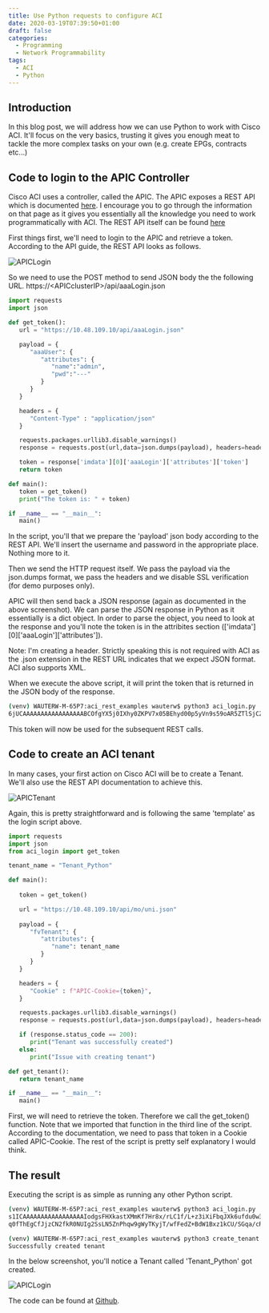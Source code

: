 ```yaml
---
title: Use Python requests to configure ACI
date: 2020-03-19T07:39:50+01:00
draft: false
categories:
  - Programming
  - Network Programmability
tags:
  - ACI
  - Python
---
```


## Introduction
In this blog post, we will address how we can use Python to work with Cisco ACI. It'll focus on the very basics, trusting it gives you enough meat to tackle the more complex tasks on your own (e.g. create EPGs, contracts etc...)

## Code to login to the APIC Controller

Cisco ACI uses a controller, called the APIC. The APIC exposes a REST API which is documented [here](https://developer.cisco.com/docs/aci/). I encourage you to go through the information on that page as it gives you essentially all the knowledge you need to work programmatically with ACI. The REST API itself can be found [here](https://www.cisco.com/c/en/us/td/docs/switches/datacenter/aci/apic/sw/4-x/rest-api-config/Cisco-APIC-REST-API-Configuration-Guide-401.html)

First things first, we'll need to login to the APIC and retrieve a token. According to the API guide, the REST API looks as follows.

![APICLogin](/images/2020-03-19-1.png)

So we need to use the POST method to send JSON body the the following URL. https://\<APICclusterIP>/api/aaaLogin.json

```python
import requests
import json

def get_token():  
   url = "https://10.48.109.10/api/aaaLogin.json"

   payload = {
      "aaaUser": {
         "attributes": {
            "name":"admin",
            "pwd":"---"
         }
      }
   }

   headers = {
      "Content-Type" : "application/json"
   }

   requests.packages.urllib3.disable_warnings()
   response = requests.post(url,data=json.dumps(payload), headers=headers, verify=False).json()

   token = response['imdata'][0]['aaaLogin']['attributes']['token']
   return token

def main():
   token = get_token()
   print("The token is: " + token)

if __name__ == "__main__":
   main()
```
In the script, you'll that we prepare the 'payload' json body according to the REST API. We'll insert the username and password in the appropriate place. Nothing more to it.

Then we send the HTTP request itself. We pass the payload via the json.dumps format, we pass the headers and we disable SSL verification (for demo purposes only).

APIC will then send back a JSON response (again as documented in the above screenshot). We can parse the JSON response in Python as it essentially is a dict object. In order to parse the object, you need to look at the response and you'll note the token is in the attribites section (['imdata'][0]['aaaLogin']['attributes']).

Note: I'm creating a header. Strictly speaking this is not required with ACI as the .json extension in the REST URL indicates that we expect JSON format. ACI also supports XML.

When we execute the above script, it will print the token that is returned in the JSON body of the response.

```bash
(venv) WAUTERW-M-65P7:aci_rest_examples wauterw$ python3 aci_login.py 
6jUCAAAAAAAAAAAAAAAAABCOfgYX5j0IXhy0ZKPV7x05BEhyd00p5yVn9s59oAR5ZTlSjCZ9wlTY9VSEJbT2pJJPc02hfPsGh/2C1dmQHe9QmNuS9Qq5avaBcfoS12PUWi1rD4lnJ3ul0w4kfbNex/C2cg1g99v5BlSUa47PFbwsf78ig7Vdv8o0l2ZuxRFp3AF5uaN+1BtOxE9fGlw8JA==
```

This token will now be used for the subsequent REST calls.

## Code to create an ACI tenant
In many cases, your first action on Cisco ACI will be to create a Tenant. We'll also use the REST API documentation to achieve this.

![APICTenant](/images/2020-03-19-2.png)

Again, this is pretty straightforward and is following the same 'template' as the login script above.
```python
import requests
import json
from aci_login import get_token

tenant_name = "Tenant_Python"

def main():
  
   token = get_token()

   url = "https://10.48.109.10/api/mo/uni.json"
   
   payload = {
      "fvTenant": {
         "attributes": {
            "name": tenant_name
         }
      }
   }

   headers = {
      "Cookie" : f"APIC-Cookie={token}", 
   }

   requests.packages.urllib3.disable_warnings()
   response = requests.post(url,data=json.dumps(payload), headers=headers, verify=False)

   if (response.status_code == 200):
      print("Tenant was successfully created")
   else:
      print("Issue with creating tenant")

def get_tenant():
   return tenant_name

if __name__ == "__main__":
   main()
```
First, we will need to retrieve the token. Therefore we call the get_token() function. Note that we imported that function in the third line of the script. According to the documentation, we need to pass that token in a Cookie called APIC-Cookie. The rest of the script is pretty self explanatory I would think.

## The result

Executing the script is as simple as running any other Python script.

```bash
(venv) WAUTERW-M-65P7:aci_rest_examples wauterw$ python3 aci_login.py 
s1ICAAAAAAAAAAAAAAAAAIodgsFHXkastXMmKf7Hr8x/rLC1f/L+z3iXiFbqJXk6ufdu0w3oSXoTgLIVwK4Mqgl4TDHnoDYbmdEcC7GW1GZOZRn+PmrFUzuM8HK98Dc03AzfrsfVp
q0fThEgCfJjzCN2fkR0NUIg2SsLN5ZnPhqw9gWyTKyjT/wfFedZ+BdW1Bxz1kCU/SGqa/cRsPa99A==

(venv) WAUTERW-M-65P7:aci_rest_examples wauterw$ python3 create_tenant.py 
Successfully created tenant
```

In the below screenshot, you'll notice a Tenant called 'Tenant_Python' got created.

![APICLogin](/images/2020-03-19-3.png)

The code can be found at [Github](https://github.com/wiwa1978/blog-hugo-netlify-code/tree/master/ACI_Python_Requests).